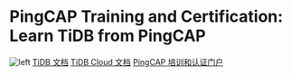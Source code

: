 # PingCAP Training and Certification: Learn TiDB from PingCAP
![`left`](./student-guide/diagram/education-768x497.jpeg)
[TiDB 文档](https://docs.pingcap.com/tidb/stable)
[TiDB Cloud 文档](https://docs.pingcap.com/tidbcloud/)
[PingCAP 培训和认证门户](https://cn.pingcap.com/courses-catalog/)